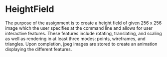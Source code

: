 HeightField
===========

The purpose of the assignment is to create a height field of given 256 x 256 image which the user specifies at the command line and allows for user interactive features. These features include rotating, translating, and scaling as well as rendering in at least three modes: points, wireframes, and triangles. Upon completion, jpeg images are stored to create an animation displaying the different features.
